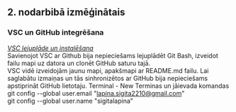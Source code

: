## 2. nodarbibā izmēģinātais  
### VSC un GitHub integrēšana  
[*VSC lejuplāde un instalēšana*](https://vscode.dev/)  
Savienojot VSC ar Github bija nepieciešams lejuplādēt Git Bash, izveidot failu mapi uz datora un clonēt GitHub saturu tajā.  
VSC vidē izveidojām jaunu mapi, apakšmapi ar README.md failu. Lai saglabātu izmaiņas un tās sinhronizētos ar GitHub bija nepieciešams apstiprināt GitHub lietotaju. Terminal - New Terminas un jāievada komandas git config --global user.email "lapina.sigita2210@gmail.com"  
git config --global user.name "sigitalapina"
